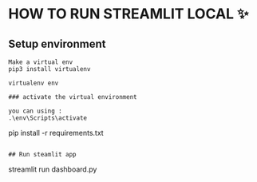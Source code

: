 # HOW TO RUN STREAMLIT LOCAL ✨

## Setup environment

```
Make a virtual env
pip3 install virtualenv

virtualenv env

### activate the virtual environment

you can using :
.\env\Scripts\activate
```

pip install -r requirements.txt

```

## Run steamlit app

```

streamlit run dashboard.py

```

```
